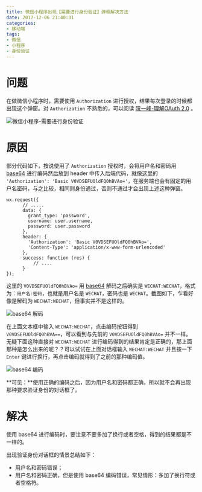 ```yaml
---
title: 微信小程序出现【需要进行身份验证】弹框解决方法
date: 2017-12-06 21:40:31
categories:
- 移动端
tags:
- 微信
- 小程序
- 身份验证
---
```


# 问题

在做微信小程序时，需要使用 `Authorization` 进行授权，结果每次登录的时候都出现这个弹窗。对 `Authorization` 不熟悉的，可以阅读 [阮一峰-理解OAuth 2.0](http://www.ruanyifeng.com/blog/2014/05/oauth_2_0.html) 。

![微信小程序-需要进行身份验证](http://upload-images.jianshu.io/upload_images/6693922-b583972e0f560f29.png?imageMogr2/auto-orient/strip%7CimageView2/2/w/1240 "屏幕截图.png")

# 原因

部分代码如下，按说使用了 `Authorization` 授权时，会将用户名和密码用 [base64](http://base64.xpcha.com/) 进行编码然后放到 header 中传入后端代码，就像这里的 `'Authorization': 'Basic V0VDSEFUOldFQ0hBVAo='`，在服务端也会有固定的用户名密码，与之比较，相同则身份通过，否则不通过才会出现上述这种弹窗。

```
wx.request({
      // .....
      data: {
        grant_type: 'password',
        username: user.username,
        password: user.password
      },
      header: {
        'Authorization': 'Basic V0VDSEFUOldFQ0hBVAo=',
        'Content-Type': 'application/x-www-form-urlencoded'
      },        
      success: function (res) {
          // ....  
      }
});
```

这里的 `V0VDSEFUOldFQ0hBVAo=` 用 [base64](http://base64.xpcha.com/) 解码之后确实是 `WECHAT:WECHAT`，格式为：`用户名:密码`，也就是用户名是 `WECHAT`，密码也是 `WECHAT`。截图如下，乍看好像是解码为 `WECHAT:WECHAT`，但事实并不是这样的。

![base64 解码](http://upload-images.jianshu.io/upload_images/6693922-28c1054f48564679.png?imageMogr2/auto-orient/strip%7CimageView2/2/w/1240 "屏幕截图.png")

在上面文本框中输入 `WECHAT:WECHAT`，点击编码按钮得到 `V0VDSEFUOldFQ0hBVA==`，可以看到与先前的 `V0VDSEFUOldFQ0hBVAo=` 并不一样。无疑下面这种直接对 `WECHAT:WECHAT` 进行编码得到的结果肯定是正确的，那上面那种是怎么出来的呢？？可以试试在上面对话框输入 `WECHAT:WECHAT` 并且按一下 `Enter` 键进行换行，再点击编码就得到了之前的那种编码值。

![base64 编码](http://upload-images.jianshu.io/upload_images/6693922-3db79d86a0c2f904.png?imageMogr2/auto-orient/strip%7CimageView2/2/w/1240 "屏幕截图.png")

**可见：**使用正确的编码之后，因为用户名和密码都正确，所以就不会再出现那种要求验证身份的对话框了。

# 解决

使用 base64 进行编码时，要注意不要多加了换行或者空格，得到的结果都是不一样的。

出现验证身份对话框的情景总结如下：

- 用户名和密码错误；
- 用户名和密码正确，但是使用 base64 编码错误，常见情形：多加了换行符或者空格符。
